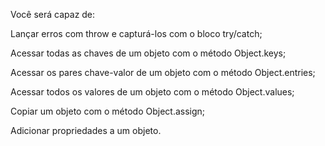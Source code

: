 Você será capaz de:

Lançar erros com throw e capturá-los com o bloco try/catch;

Acessar todas as chaves de um objeto com o método Object.keys;

Acessar os pares chave-valor de um objeto com o método Object.entries;

Acessar todos os valores de um objeto com o método Object.values;

Copiar um objeto com o método Object.assign;

Adicionar propriedades a um objeto.